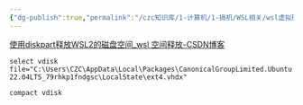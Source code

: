 ```yaml
---
{"dg-publish":true,"permalink":"/czc知识库/1-计算机/1-搞机/WSL相关/wsl虚拟磁盘空间压缩/","dgPassFrontmatter":true,"created":"2024-10-31T20:45:25.852+08:00","updated":"2024-12-08T12:34:13.054+08:00"}
---
```



[使用diskpart释放WSL2的磁盘空间\_wsl 空间释放-CSDN博客](https://blog.csdn.net/hzgaoshichao/article/details/125530763)

 `select vdisk file="C:\Users\CZC\AppData\Local\Packages\CanonicalGroupLimited.Ubuntu22.04LTS_79rhkp1fndgsc\LocalState\ext4.vhdx"`

 `compact vdisk`
 